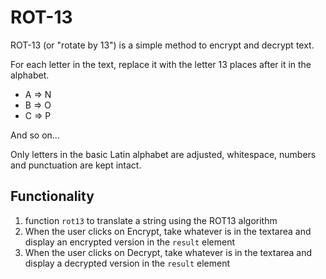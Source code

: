 # ROT-13

ROT-13 (or "rotate by 13") is a simple method to encrypt and decrypt text.

For each letter in the text, replace it with the letter 13 places after it in the alphabet.

* A => N
* B => O
* C => P

And so on...

Only letters in the basic Latin alphabet are adjusted, whitespace, numbers and punctuation are kept intact.

## Functionality

1. function `rot13` to translate a string using the ROT13 algorithm
2. When the user clicks on Encrypt, take whatever is in the textarea and display an encrypted version in the `result` element
3. When the user clicks on Decrypt, take whatever is in the textarea and display a decrypted version in the `result` element
